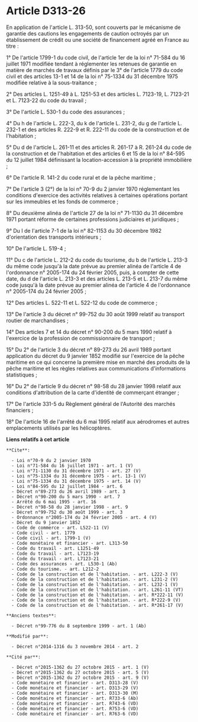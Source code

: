 # Article D313-26

En application de l'article L. 313-50, sont couverts par le mécanisme de garantie des cautions les engagements de caution
octroyés par un établissement de crédit ou une société de financement agréé en France au titre : 

1° De l'article 1799-1 du code civil, de l'article 1er de la loi n° 71-584 du 16 juillet 1971 modifiée tendant à réglementer
les retenues de garantie en matière de marchés de travaux définis par le 3° de l'article 1779 du code civil et des articles
13-1 et 14 de la loi n° 75-1334 du 31 décembre 1975 modifiée relative à la sous-traitance ; 

2° Des articles L. 1251-49 à L. 1251-53 et des articles L. 7123-19, L. 7123-21 et L. 7123-22 du code du travail ; 

3° De l'article L. 530-1 du code des assurances ; 

4° Du h de l'article L. 222-3, du k de l'article L. 231-2, du g de l'article L. 232-1 et des articles R. 222-9 et R. 222-11
du code de la construction et de l'habitation ; 

5° Du d de l'article L. 261-11 et des articles R. 261-17 à R. 261-24 du code de la construction et de l'habitation et des
articles 6 et 15 de la loi n° 84-595 du 12 juillet 1984 définissant la location-accession à la propriété immobilière ; 

6° De l'article R. 141-2 du code rural et de la pêche maritime ; 

7° De l'article 3 (2°) de la loi n° 70-9 du 2 janvier 1970 réglementant les conditions d'exercice des activités relatives à
certaines opérations portant sur les immeubles et les fonds de commerce ; 

8° Du deuxième alinéa de l'article 27 de la loi n° 71-1130 du 31 décembre 1971 portant réforme de certaines professions
judiciaires et juridiques ; 

9° Du I de l'article 7-1 de la loi n° 82-1153 du 30 décembre 1982 d'orientation des transports intérieurs ; 

10° De l'article L. 519-4 ; 

11° Du c de l'article L. 212-2 du code du tourisme, du b de l'article L. 213-3 du même code jusqu'à la date prévue au premier
alinéa de l'article 4 de l'ordonnance n° 2005-174 du 24 février 2005, puis, à compter de cette date, du d de l'article L.
213-3 et des articles L. 213-5 et L. 213-7 du même code jusqu'à la date prévue au premier alinéa de l'article 4 de
l'ordonnance n° 2005-174 du 24 février 2005 ; 

12° Des articles L. 522-11 et L. 522-12 du code de commerce ; 

13° De l'article 3 du décret n° 99-752 du 30 août 1999 relatif au transport routier de marchandises ; 

14° Des articles 7 et 14 du décret n° 90-200 du 5 mars 1990 relatif à l'exercice de la profession de commissionnaire de
transport ; 

15° Du 2° de l'article 3 du décret n° 89-273 du 26 avril 1989 portant application du décret du 9 janvier 1852 modifié sur
l'exercice de la pêche maritime en ce qui concerne la première mise en marché des produits de la pêche maritime et les règles
relatives aux communications d'informations statistiques ; 

16° Du 2° de l'article 9 du décret n° 98-58 du 28 janvier 1998 relatif aux conditions d'attribution de la carte d'identité de
commerçant étranger ; 

17° De l'article 331-5 du Règlement général de l'Autorité des marchés financiers ; 

18° De l'article 16 de l'arrêté du 6 mai 1995 relatif aux aérodromes et autres emplacements utilisés par les hélicoptères.

**Liens relatifs à cet article**

	**Cite**:

	  - Loi n°70-9 du 2 janvier 1970
	  - Loi n°71-584 du 16 juillet 1971 - art. 1 (V)
	  - Loi n°71-1130 du 31 décembre 1971 - art. 27 (V)
	  - Loi n°75-1334 du 31 décembre 1975 - art. 13-1 (V)
	  - Loi n°75-1334 du 31 décembre 1975 - art. 14 (V)
	  - Loi n°84-595 du 12 juillet 1984 - art. 6
	  - Décret n°89-273 du 26 avril 1989 - art. 3
	  - Décret n°90-200 du 5 mars 1990 - art. 7
	  - Arrêté du 6 mai 1995 - art. 16
	  - Décret n°98-58 du 28 janvier 1998 - art. 9
	  - Décret n°99-752 du 30 août 1999 - art. 3
	  - Ordonnance n°2005-174 du 24 février 2005 - art. 4 (V)
	  - Décret du 9 janvier 1852
	  - Code de commerce - art. L522-11 (V)
	  - Code civil - art. 1779
	  - Code civil - art. 1799-1 (V)
	  - Code monétaire et financier - art. L313-50
	  - Code du travail - art. L1251-49
	  - Code du travail - art. L7123-19
	  - Code du travail - art. L7123-21
	  - Code des assurances - art. L530-1 (Ab)
	  - Code du tourisme. - art. L212-2
	  - Code de la construction et de l'habitation. - art. L222-3 (V)
	  - Code de la construction et de l'habitation. - art. L231-2 (V)
	  - Code de la construction et de l'habitation. - art. L232-1 (V)
	  - Code de la construction et de l'habitation. - art. L261-11 (VT)
	  - Code de la construction et de l'habitation. - art. R*222-11 (V)
	  - Code de la construction et de l'habitation. - art. R*222-9 (V)
	  - Code de la construction et de l'habitation. - art. R*261-17 (V)

	**Anciens textes**:

	  - Décret n°99-776 du 8 septembre 1999 - art. 1 (Ab)

	**Modifié par**:

	  - Décret n°2014-1316 du 3 novembre 2014 - art. 2

	**Cité par**:

	  - Décret n°2015-1362 du 27 octobre 2015 - art. 1 (V)
	  - Décret n°2015-1362 du 27 octobre 2015 - art. 5 (V)
	  - Décret n°2015-1362 du 27 octobre 2015 - art. 9 (V)
	  - Code monétaire et financier - art. D313-28 (V)
	  - Code monétaire et financier - art. D313-29 (V)
	  - Code monétaire et financier - art. D313-30 (M)
	  - Code monétaire et financier - art. R733-6 (Ab)
	  - Code monétaire et financier - art. R743-6 (VD)
	  - Code monétaire et financier - art. R753-6 (VD)
	  - Code monétaire et financier - art. R763-6 (VD)
